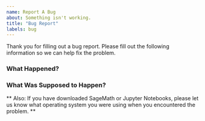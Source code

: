 ```yaml
---
name: Report A Bug
about: Something isn't working.
title: "Bug Report"
labels: bug
---
```


Thank you for filling out a bug report.  Please fill out the following information so we can help fix the problem.

### What Happened?


### What Was Supposed to Happen?


** Also: If you have downloaded SageMath or Jupyter Notebooks, please let us know what operating system you were using when you encountered the problem. **


